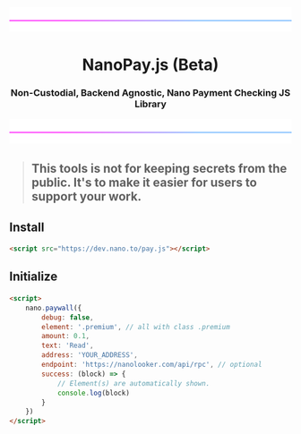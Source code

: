 ![line](https://github.com/fwd/n2/raw/master/.github/line.png)

<h1 align="center">NanoPay.js (Beta)</h1>
<h3 align="center">Non-Custodial, Backend Agnostic, Nano Payment Checking JS Library</h3>

![line](https://github.com/fwd/n2/raw/master/.github/line.png)

> ## This tools is not for keeping secrets from the public. It's to make it easier for users to support your work.

## Install

```html
<script src="https://dev.nano.to/pay.js"></script>
```

## Initialize

```html
<script>
    nano.paywall({ 
        debug: false,
        element: '.premium', // all with class .premium
        amount: 0.1,
        text: 'Read',
        address: 'YOUR_ADDRESS', 
        endpoint: 'https://nanolooker.com/api/rpc', // optional
        success: (block) => {
        	// Element(s) are automatically shown.
        	console.log(block)
        }
    })
</script>
```